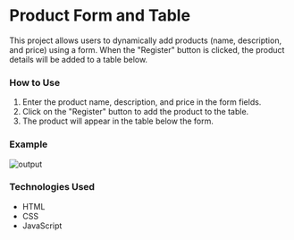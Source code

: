 # Product Form and Table

This project allows users to dynamically add products (name, description, and price) using a form. When the "Register" button is clicked, the product details will be added to a table below.

### How to Use

1. Enter the product name, description, and price in the form fields.
2. Click on the "Register" button to add the product to the table.
3. The product will appear in the table below the form.

### Example

![output](https://github.com/user-attachments/assets/291f2c85-c6ba-448f-813e-2315b53280b0)

### Technologies Used
- HTML
- CSS
- JavaScript
